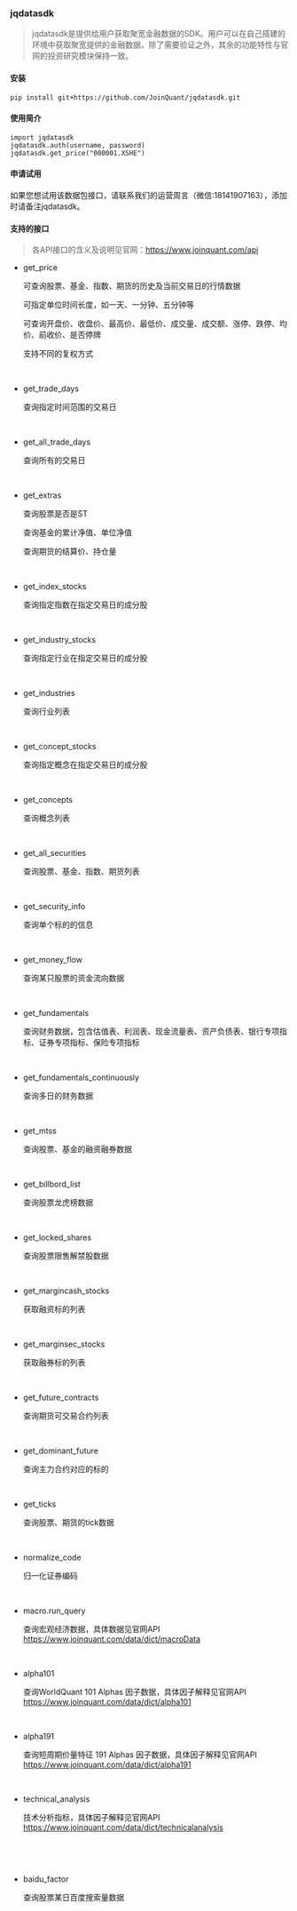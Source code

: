 ### jqdatasdk

>jqdatasdk是提供给用户获取聚宽金融数据的SDK。用户可以在自己搭建的环境中获取聚宽提供的金融数据，除了需要验证之外，其余的功能特性与官网的投资研究模块保持一致。

  

#### 安装


```
pip install git+https://github.com/JoinQuant/jqdatasdk.git
```




#### 使用简介

```
import jqdatasdk
jqdatasdk.auth(username, password)
jqdatasdk.get_price("000001.XSHE")
```



#### 申请试用

如果您想试用该数据包接口，请联系我们的运营周言（微信:18141907163），添加时请备注jqdatasdk。



#### 支持的接口

> 各API接口的含义及说明见官网：https://www.joinquant.com/api

- get_price

  可查询股票、基金、指数、期货的历史及当前交易日的行情数据

  可指定单位时间长度，如一天、一分钟、五分钟等

  可查询开盘价、收盘价、最高价、最低价、成交量、成交额、涨停、跌停、均价、前收价、是否停牌

  支持不同的复权方式

  ​

- get_trade_days

  查询指定时间范围的交易日

  ​

- get_all_trade_days

  查询所有的交易日

  ​

- get_extras

  查询股票是否是ST

  查询基金的累计净值、单位净值

  查询期货的结算价、持仓量

  ​


- get_index_stocks

  查询指定指数在指定交易日的成分股

  ​

- get_industry_stocks

  查询指定行业在指定交易日的成分股

  ​

- get_industries

  查询行业列表

  ​

- get_concept_stocks

  查询指定概念在指定交易日的成分股

  ​

- get_concepts

  查询概念列表

  ​

- get_all_securities

  查询股票、基金、指数、期货列表

  ​

- get_security_info

  查询单个标的的信息

  ​


- get_money_flow

  查询某只股票的资金流向数据

  ​

- get_fundamentals

  查询财务数据，包含估值表、利润表、现金流量表、资产负债表、银行专项指标、证券专项指标、保险专项指标

  ​

- get_fundamentals_continuously 

  查询多日的财务数据

  ​


- get_mtss

  查询股票、基金的融资融券数据

  ​

- get_billbord_list

  查询股票龙虎榜数据

  ​

- get_locked_shares

  查询股票限售解禁股数据

  ​

- get_margincash_stocks 

  获取融资标的列表

  ​

- get_marginsec_stocks

  获取融券标的列表

  ​


- get_future_contracts

  查询期货可交易合约列表

  ​


- get_dominant_future

  查询主力合约对应的标的

  ​

- get_ticks

  查询股票、期货的tick数据

  ​

- normalize_code

  归一化证券编码

  ​


- macro.run_query

  查询宏观经济数据，具体数据见官网API https://www.joinquant.com/data/dict/macroData

  ​



- alpha101

  查询WorldQuant 101 Alphas 因子数据，具体因子解释见官网API https://www.joinquant.com/data/dict/alpha101

  ​


- alpha191

  查询短周期价量特征 191 Alphas 因子数据，具体因子解释见官网API https://www.joinquant.com/data/dict/alpha191

  ​

- technical_analysis

  技术分析指标，具体因子解释见官网API https://www.joinquant.com/data/dict/technicalanalysis

  ​

  ​

- baidu_factor

  查询股票某日百度搜索量数据